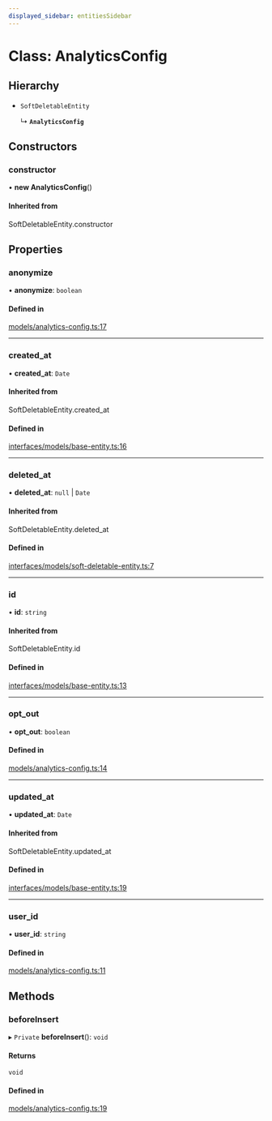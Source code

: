 ```yaml
---
displayed_sidebar: entitiesSidebar
---
```


# Class: AnalyticsConfig

## Hierarchy

- `SoftDeletableEntity`

  ↳ **`AnalyticsConfig`**

## Constructors

### constructor

• **new AnalyticsConfig**()

#### Inherited from

SoftDeletableEntity.constructor

## Properties

### anonymize

• **anonymize**: `boolean`

#### Defined in

[models/analytics-config.ts:17](https://github.com/hieunguyenzzz/medusa/blob/0b0d50b4/packages/medusa/src/models/analytics-config.ts#L17)

___

### created\_at

• **created\_at**: `Date`

#### Inherited from

SoftDeletableEntity.created\_at

#### Defined in

[interfaces/models/base-entity.ts:16](https://github.com/hieunguyenzzz/medusa/blob/0b0d50b4/packages/medusa/src/interfaces/models/base-entity.ts#L16)

___

### deleted\_at

• **deleted\_at**: ``null`` \| `Date`

#### Inherited from

SoftDeletableEntity.deleted\_at

#### Defined in

[interfaces/models/soft-deletable-entity.ts:7](https://github.com/hieunguyenzzz/medusa/blob/0b0d50b4/packages/medusa/src/interfaces/models/soft-deletable-entity.ts#L7)

___

### id

• **id**: `string`

#### Inherited from

SoftDeletableEntity.id

#### Defined in

[interfaces/models/base-entity.ts:13](https://github.com/hieunguyenzzz/medusa/blob/0b0d50b4/packages/medusa/src/interfaces/models/base-entity.ts#L13)

___

### opt\_out

• **opt\_out**: `boolean`

#### Defined in

[models/analytics-config.ts:14](https://github.com/hieunguyenzzz/medusa/blob/0b0d50b4/packages/medusa/src/models/analytics-config.ts#L14)

___

### updated\_at

• **updated\_at**: `Date`

#### Inherited from

SoftDeletableEntity.updated\_at

#### Defined in

[interfaces/models/base-entity.ts:19](https://github.com/hieunguyenzzz/medusa/blob/0b0d50b4/packages/medusa/src/interfaces/models/base-entity.ts#L19)

___

### user\_id

• **user\_id**: `string`

#### Defined in

[models/analytics-config.ts:11](https://github.com/hieunguyenzzz/medusa/blob/0b0d50b4/packages/medusa/src/models/analytics-config.ts#L11)

## Methods

### beforeInsert

▸ `Private` **beforeInsert**(): `void`

#### Returns

`void`

#### Defined in

[models/analytics-config.ts:19](https://github.com/hieunguyenzzz/medusa/blob/0b0d50b4/packages/medusa/src/models/analytics-config.ts#L19)

